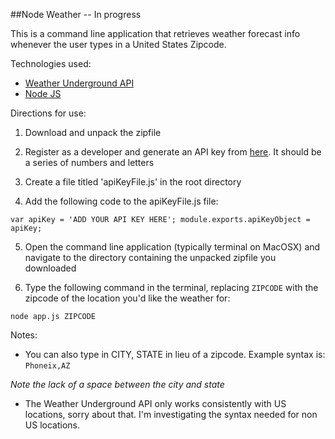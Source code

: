 ##Node Weather -- In progress

This is a command line application that retrieves weather forecast info whenever the user types in a United States Zipcode.

Technologies used:
- [Weather Underground API](http://www.wunderground.com)
- [Node JS](https://nodejs.org/)

Directions for use:

1. Download and unpack the zipfile

2. Register as a developer and generate an API key from [here](https://www.wunderground.com/weather/api). It should be a series of numbers and letters

3. Create a file titled 'apiKeyFile.js' in the root directory

4. Add the following code to the apiKeyFile.js file:

  `var apiKey = 'ADD YOUR API KEY HERE';
  module.exports.apiKeyObject = apiKey;`

5. Open the command line application (typically terminal on MacOSX) and navigate to the directory containing the unpacked zipfile you downloaded

6. Type the following command in the terminal, replacing `ZIPCODE` with the zipcode of the location you'd like the weather for:

`node app.js ZIPCODE`

Notes:
- You can also type in CITY, STATE in lieu of a zipcode. Example syntax is:
`Phoneix,AZ`

*Note the lack of a space between the city and state*
- The Weather Underground API only works consistently with US locations, sorry about that. I'm investigating the syntax needed for non US locations.
